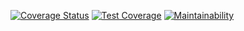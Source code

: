 [![Coverage Status](https://coveralls.io/repos/github/KvNGCzA/piques-backend/badge.svg)](https://coveralls.io/github/KvNGCzA/piques-backend) [![Test Coverage](https://api.codeclimate.com/v1/badges/363f7cbc3b23ebe0f261/test_coverage)](https://codeclimate.com/github/KvNGCzA/piques-backend/test_coverage) [![Maintainability](https://api.codeclimate.com/v1/badges/363f7cbc3b23ebe0f261/maintainability)](https://codeclimate.com/github/KvNGCzA/piques-backend/maintainability)
